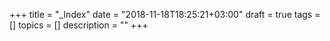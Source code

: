 +++
title = "_Index"
date = "2018-11-18T18:25:21+03:00"
draft = true
tags = []
topics = []
description = ""
+++

